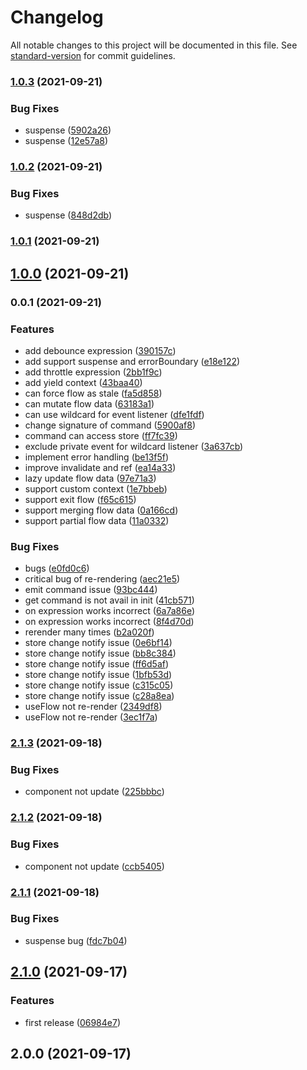 # Changelog

All notable changes to this project will be documented in this file. See [standard-version](https://github.com/conventional-changelog/standard-version) for commit guidelines.

### [1.0.3](https://github.com/linq2js/flovv/compare/v1.0.2...v1.0.3) (2021-09-21)


### Bug Fixes

* suspense ([5902a26](https://github.com/linq2js/flovv/commit/5902a262b59bc3ef63006976a4f24311e7cbf417))
* suspense ([12e57a8](https://github.com/linq2js/flovv/commit/12e57a80bcb767e9e939feac1e4bbf2cc2b6608f))

### [1.0.2](https://github.com/linq2js/flovv/compare/v1.0.1...v1.0.2) (2021-09-21)


### Bug Fixes

* suspense ([848d2db](https://github.com/linq2js/flovv/commit/848d2db4bd5b67a00914352d67944b9aecf5253c))

### [1.0.1](https://github.com/linq2js/flovv/compare/v1.0.0...v1.0.1) (2021-09-21)

## [1.0.0](https://github.com/linq2js/flovv/compare/v0.0.1...v1.0.0) (2021-09-21)

### 0.0.1 (2021-09-21)


### Features

* add debounce expression ([390157c](https://github.com/linq2js/flovv/commit/390157c4b5f0420bdd319be5cb8dfbe6a1f1bea3))
* add support suspense and errorBoundary ([e18e122](https://github.com/linq2js/flovv/commit/e18e12234fae94ff7ba8cfd5417e3e3bbdd1f49e))
* add throttle expression ([2bb1f9c](https://github.com/linq2js/flovv/commit/2bb1f9cca3e253ccd32c6b24a532b77441a7b69e))
* add yield context ([43baa40](https://github.com/linq2js/flovv/commit/43baa4031d66ce99dd777777c1b4e026ae691a5a))
* can force flow as stale ([fa5d858](https://github.com/linq2js/flovv/commit/fa5d858eff64bc1f3d1457c99a2568cd97b9490c))
* can mutate flow data ([63183a1](https://github.com/linq2js/flovv/commit/63183a1b8ab36c842c54283bd749a58df79c7ed0))
* can use wildcard for event listener ([dfe1fdf](https://github.com/linq2js/flovv/commit/dfe1fdf9d6e83d877a1d0b5563365667c0901585))
* change signature of command ([5900af8](https://github.com/linq2js/flovv/commit/5900af89f35b65d7469b93e5fd3999e0f25bdf0d))
* command can access store ([ff7fc39](https://github.com/linq2js/flovv/commit/ff7fc39cac7a7a75f6ec085ed10faae1d3c9e10b))
* exclude private event for wildcard listener ([3a637cb](https://github.com/linq2js/flovv/commit/3a637cb51ed2e40f5a3c7087d6077a5bf6de4890))
* implement error handling ([be13f5f](https://github.com/linq2js/flovv/commit/be13f5f18813905185c8073dd4a41a2a70003a84))
* improve invalidate and ref ([ea14a33](https://github.com/linq2js/flovv/commit/ea14a33062408c23328159e34765c95ba94d9f61))
* lazy update flow data ([97e71a3](https://github.com/linq2js/flovv/commit/97e71a3bfd5f1cc98101924d9b8136dbcfd9e6ab))
* support custom context ([1e7bbeb](https://github.com/linq2js/flovv/commit/1e7bbeb6a4a416c700cfbdf230cc0eabc3b7b864))
* support exit flow ([f65c615](https://github.com/linq2js/flovv/commit/f65c6157fab2bb08f7850a9d46a99930b34abf94))
* support merging flow data ([0a166cd](https://github.com/linq2js/flovv/commit/0a166cd06f8f62a19661f52ec097800c969d20dc))
* support partial flow data ([11a0332](https://github.com/linq2js/flovv/commit/11a03329472b49133cc571997e6c262e8314b2b8))


### Bug Fixes

* bugs ([e0fd0c6](https://github.com/linq2js/flovv/commit/e0fd0c653c5271148ca4c160231b9da23f155cf4))
* critical bug of re-rendering ([aec21e5](https://github.com/linq2js/flovv/commit/aec21e5228d08f44a5f3c76888c1abd81a738a7f))
* emit command issue ([93bc444](https://github.com/linq2js/flovv/commit/93bc444cd22254b23c68e74b3490f9b5b8a92500))
* get command is not avail in init ([41cb571](https://github.com/linq2js/flovv/commit/41cb5717eaff85af3a74568bc3974d4e8de7e610))
* on expression works incorrect ([6a7a86e](https://github.com/linq2js/flovv/commit/6a7a86e1ca00f5fb4e986e2bd18a99cef4ea7853))
* on expression works incorrect ([8f4d70d](https://github.com/linq2js/flovv/commit/8f4d70d543d3027088dee59a80f338668b303d78))
* rerender many times ([b2a020f](https://github.com/linq2js/flovv/commit/b2a020fdaabdf6cccf5b4f1e3bd4ec4613c4b19c))
* store change notify issue ([0e6bf14](https://github.com/linq2js/flovv/commit/0e6bf144ea6c05de8083b12ea6bca2d0d8db6024))
* store change notify issue ([bb8c384](https://github.com/linq2js/flovv/commit/bb8c384f8ec5734548535c6635e00d3c889903d5))
* store change notify issue ([ff6d5af](https://github.com/linq2js/flovv/commit/ff6d5af557759311bd5107fe8c24875a0f0e6df3))
* store change notify issue ([1bfb53d](https://github.com/linq2js/flovv/commit/1bfb53d2e9118e018ed4b2d601e49f098c974ea0))
* store change notify issue ([c315c05](https://github.com/linq2js/flovv/commit/c315c052902d7ca0739f3323069ff286e1aaa516))
* store change notify issue ([c28a8ea](https://github.com/linq2js/flovv/commit/c28a8ea632cf9f7c04defd6d5ec521a656f2a888))
* useFlow not re-render ([2349df8](https://github.com/linq2js/flovv/commit/2349df84038a6ed552b4bffcac38b911719a65d7))
* useFlow not re-render ([3ec1f7a](https://github.com/linq2js/flovv/commit/3ec1f7aeeb011d136504249ab1f63e0426962cfd))

### [2.1.3](https://github.com/linq2js/redat/compare/v2.1.2...v2.1.3) (2021-09-18)


### Bug Fixes

* component not update ([225bbbc](https://github.com/linq2js/redat/commit/225bbbc8b83a42c02a8d52b3c7a9b4adbb7a43d8))

### [2.1.2](https://github.com/linq2js/redat/compare/v2.1.1...v2.1.2) (2021-09-18)


### Bug Fixes

* component not update ([ccb5405](https://github.com/linq2js/redat/commit/ccb54058ed94e4b5f8dd31485f47a483dd4c25bf))

### [2.1.1](https://github.com/linq2js/redat/compare/v2.1.0...v2.1.1) (2021-09-18)


### Bug Fixes

* suspense bug ([fdc7b04](https://github.com/linq2js/redat/commit/fdc7b04b0e18075ffada4898f57165be0bba8ad0))

## [2.1.0](https://github.com/linq2js/redat/compare/v2.0.0...v2.1.0) (2021-09-17)


### Features

* first release ([06984e7](https://github.com/linq2js/redat/commit/06984e7aaf40d26d624548189ffbb0a74ab6cc83))

## 2.0.0 (2021-09-17)
